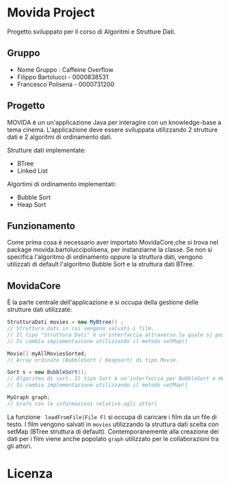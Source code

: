 # Movida Project
Progetto sviluppato per il corso di Algoritmi e Strutture Dati.

## Gruppo 
* Nome Gruppo : Caffeine Overflow
* Filippo Bartolucci - 0000838531
* Francesco Polisena - 0000731200

## Progetto
MOVIDA è un un'applicazione Java per interagire con un knowledge-base a tema cinema. 
L'applicazione deve essere sviluppata utilizzando 2 strutture dati e 2 algoritmi di ordinamento dati.

Strutture dati implementate:
* BTree
* Linked List

Algortimi di ordinamento implementati:
* Bubble Sort
* Heap Sort

## Funzionamento
Come prima cosa è necessario aver importato MovidaCore,che si trova nel package movida.bartoluccipolisena, per instanziarne la classe.
Se non si specifica l'algoritmo di ordinamento oppure la struttura dati, vengono utilizzati di default l'algoritmo Bubble Sort e la struttura dati BTree.

## MovidaCore
È la parte centrale dell'applicazione e si occupa della gestione delle strutture dati utilizzate:
```java
StrutturaDati movies = new MyBtree() ; 
// Struttura dati in cui vengono salvati i film.
// Il tipo "Struttura Dati" è un'interfaccia attraverso la quale si possono implementare BTree e LinkedList.
// Si cambia implementazione utilizzando il metodo setMap()

Movie[] myAllMoviesSorted; 
// Array ordinato (BubbleSort / Heapsort) di tipo Movie.

Sort s = new BubbleSort(); 
// Algoritmo di sort. Il tipo Sort è un'interfaccia per BubbleSort e HeapSort.
// Si cambia implementazione utilizzando il metodo setMap()

MyGraph graph; 
// Grafo con le informazioni relative agli attori

 ```
La funzione ` loadFromFile(File F)` si occupa di caricare i film da un file di testo. I film vengono salvati in `movies` utilizzando la struttura dati scelta con setMap (BTree struttura di default). Contemporanemente alla creazione dei dati per i film viene anche popolato `graph` utilizzato per le collaborazioni tra gli attori.
 
# Licenza 
